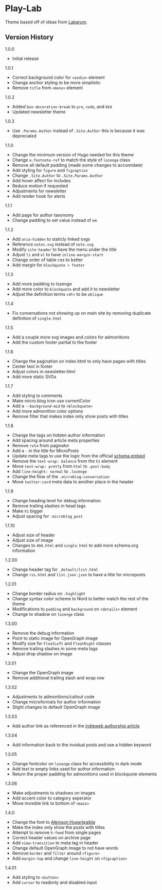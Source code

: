 # Play-Lab
Theme based off of ideas from [Labarum](https://github.com/mandaris/labarum).

## Version History

1.0.0
- Initial release

1.0.1
- Correct background color for `<audio>` element
- Change anchor styling to be more simplistic
- Remove `title` from `<menu>` element

1.0.2
- Added `box-decoration-break` to `pre`, `code`, and `kbd`
- Updated newsletter theme

1.0.3
- Use `.Params.Author` instead of `.Site.Author` this is because it was depreciated

1.1.0
- Change the minimum version of Hugo needed for this theme
- Change `a.footnote-ref` to match the style of `lozenge` class
- Remove all default padding (made some changes to accomidate)
- Add styling for `figure` and `figcaption`
- Change `.Site.Author` to `.Site.Params.Author`
- Add hover affect for includes
- Reduce motion if requested
- Adjustments for newsletter
- Add render hook for alerts

1.1.1
- Add page for author taxonomy
- Change padding to set value instead of `em`

1.1.2
- Add `aria-hidden` to staticly linked svgs
- Reference `notes.svg` instead of `note.svg`
- Modify `site-header` to have the menu under the title
- Adjust `li` and `ol` to have `inline-margin-start`
- Change order of table css to better
- Add margin for `blockquote > footer`

1.1.3
- Add more padding to lozenge
- Add more color to `blockquote` and add it to newsletter
- Adjust the definition terms `<dt>` to be `oblique`

1.1.4
- Fix conversations not showing up on main site by removing duplicate definition of `single.html`

1.1.5
- Add a couple more svg images and colors for admonitions
- Add the custom footer partial to the footer

1.1.6
- Change the pagination on index.html to only have pages with titles
- Center text in footer
- Adjust colors in newsletter.html
- Add more static SVGs

1.1.7
- Add styling to comments
- Make micro.blog icon use currentColor
- Add a `--background-mid` to `<blockquote>`
- Add more admonition color options
- Remove filter that makes index only show posts with titles

1.1.8
- Change the tags on hidden author information
- Add spacing around article meta properties
- Remove `role` from paginator
- Add a `-` in the title for MicroPosts
- Update meta tags to use the logic from the official [schema embed](https://raw.githubusercontent.com/gohugoio/hugo/refs/heads/master/tpl/tplimpl/embedded/templates/schema.html)
- Remove the `text-wrap: balance` from the `h1` element
- Move `text-wrap: pretty` from `html` to `.post-body`
- Add `line-height: normal` to `.lozenge`
- Change the flow of the `.microblog-conversation` 
- Move `twitter:card` meta data to another place in the header


1.1.9
- Change heading level for debug information
- Remove trailing slashes in head tags
- Make `h1` bigger
- Adjust spacing for `.microblog_post`

1.1.10
- Adjust size of header
- Adjust size of image
- Changes to `404.html` and `single.html` to add more schema.org information

1.2.00
- Change header tag for `_default/list.html`
- Change `rss.html` and `list.json.json` to have a title for microposts

1.2.01
- Change border radius on `.highlight`
- Change syntax color scheme to Nord to better match the rest of the theme
- Modifications to `padding` and `background` on `<details>` element
- Change to shadow on `lozenge` class

1.3.00
- Remove the debug information
- Point to static image for OpenGraph image
- Modify size for `FloatLeft` and `FloatRight` classes
- Remove trailing slashes in some meta tags
- Adjust drop shadow on image

1.3.01
- Change the OpenGraph image
- Remove additional trailing slash and wrap row

1.3.02
- Adjustments to admonitions/callout code
- Change microformats for author information
- Slight changes to default OpenGraph image

1.3.03
- Add author link as referenced in the [indieweb authorship article](https://indieweb.org/authorship#Authorship_for_streams_of_posts)

1.3.04
- Add information back to the invidual posts and use a hidden keyword

1.3.05
- Change fontcolor on `lozenge` class for accessibility in dark mode
- Add text to empty links used for author information
- Return the proper padding for admonitions used in blockquote elements

1.3.06
- Make adjustments to shadows on images
- Add accent color to category seperator
- Move invisible link to bottom of `<main>`

1.4.0
- Change the font to [Atkinson Hyperlegible](https://www.brailleinstitute.org/freefont/)
- Make the index only show the posts with titles
- Attempt to remove `h-feed` from single pages
- Correct header values on archive page
- Add `view-transition` to meta tag in header
- Change default OpenGraph image to not have words
- Remove `border` and `filter` around `<figure>`
- Add `margin-top` and change `line-height` on `<figcaption>`


1.4.01
- Add styling to `<button>`
- Add `cursor` to readonly and disabled input